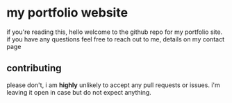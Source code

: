 # my portfolio website
if you're reading this, hello welcome to the github repo for my portfolio site. if you have any questions feel free to reach out to me, details on my contact page

## contributing
please don't, i am **highly** unlikely to accept any pull requests or issues. i'm leaving it open in case but do not expect anything.
